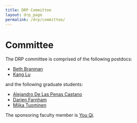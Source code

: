 ```yaml
---
title: DRP Committee 
layout: drp_page
permalink: /drp/committee/
---
```


<h1 class="mb-3">Committee</h1>

The DRP committee is comprised of the following postdocs:

- [Beth Branman](https://math.virginia.edu/people/szq3yx/)
- [Kang Lu](https://math.virginia.edu/people/wbt4qn/)

and the following graduate students:

- [Alejandro De Las Penas Castano](https://math.virginia.edu/people/ad7ag/)
- [Darien Farnham](https://math.virginia.edu/people/qzr2cy/)
- [Miika Tuominen](https://math.virginia.edu/people/mit8vu/)

The sponsoring faculty member is [You Qi](https://math.virginia.edu/people/yq2dw/).
